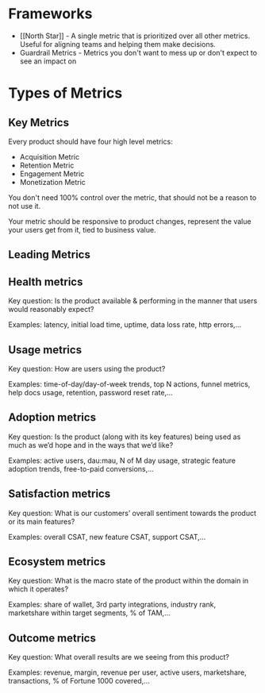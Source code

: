 # Frameworks
- [[North Star]] - A single metric that is prioritized over all other metrics. Useful for aligning teams and helping them make decisions.
- Guardrail Metrics - Metrics you don't want to mess up or don't expect to see an impact on

# Types of Metrics
## Key Metrics
Every product should have four high level metrics:
- Acquisition Metric
- Retention Metric
- Engagement Metric
- Monetization Metric

You don't need 100% control over the metric, that should not be a reason to not use it. 

Your metric should be responsive to product changes, represent the value your users get from it, tied to business value.

## Leading Metrics


## Health metrics
Key question:
Is the product available & performing in the manner that users would reasonably expect?

Examples:
latency, initial load time, uptime, data loss rate, http errors,...
## Usage metrics
Key question:
How are users using the product?

Examples:
time-of-day/day-of-week trends, top N actions, funnel metrics, help docs usage, retention, password reset rate,...
## Adoption metrics
Key question:
Is the product (along with its key features) being used as much as we’d hope and in the ways that we’d like?

Examples:
active users, dau:mau, N of M day usage, strategic feature adoption trends, free-to-paid conversions,...
## Satisfaction metrics

Key question:
What is our customers’ overall sentiment towards the product or its main features?

Examples:
overall CSAT, new feature CSAT, support CSAT,...
## Ecosystem metrics
Key question:
What is the macro state of the product within the domain in which it operates?

Examples:
share of wallet, 3rd party integrations, industry rank, marketshare within target segments, % of TAM,...
## Outcome metrics
Key question:
What overall results are we seeing from this product?

Examples:
revenue, margin, revenue per user, active users, marketshare, transactions, % of Fortune 1000 covered,...